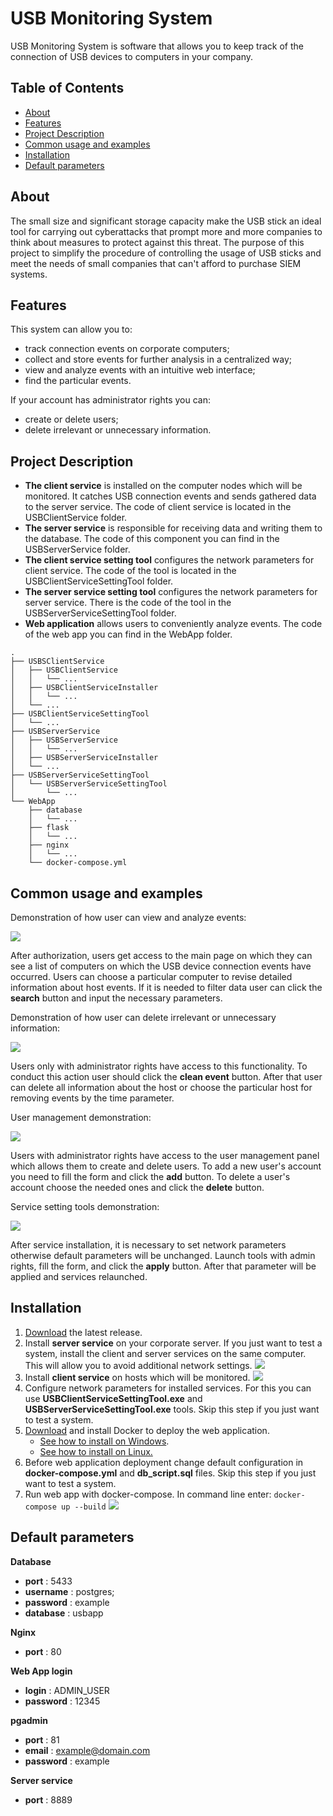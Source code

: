 # USB Monitoring System
USB Monitoring System is software that allows you to keep track of the connection of USB devices to computers in your company.

## Table of Contents
- [About](#about)
- [Features](#features)
- [Project Description](#project-description)
- [Common usage and examples](#common-usage-and-examples)
- [Installation](#installation)
- [Default parameters](#default-parameters)

## About
The small size and significant storage capacity make the USB stick an ideal tool for carrying out cyberattacks that prompt more and more companies to think about measures to protect against this threat. The purpose of this project to simplify the procedure of controlling the usage of USB sticks and meet the needs of small companies that can't afford to purchase SIEM systems. 

## Features
This system can allow you to:
- track connection events on corporate computers;
- collect and store events for further analysis in a centralized way;
- view and analyze events with an intuitive web interface;
- find the particular events.

If your account has administrator rights you can:
- create or delete users; 
- delete irrelevant or unnecessary information.

## Project Description

- **The client service** is installed on the computer nodes which will be monitored. It catches USB connection events and sends gathered data to the server service. The code of client service is located in the USBClientService folder.
- **The server service** is responsible for receiving data and writing them to the database. The code of this component you can find in the USBServerService folder.
- **The client service setting tool** configures the network parameters for client service. The code of the tool is located in the USBClientServiceSettingTool folder.
- **The server service setting tool** configures the network parameters for server service. There is the code of the tool in the USBServerServiceSettingTool folder.  
- **Web application** allows users to conveniently analyze events. The code of the web app you can find in the WebApp folder. 
```
.
├── USBSClientService
│   ├── USBClientService
│   │   └── ...
│   ├── USBClientServiceInstaller
│   │   └── ...
│   └── ...
├── USBClientServiceSettingTool
│   └── ...
├── USBServerService
│   ├── USBServerService
│   │   └── ...
│   ├── USBServerServiceInstaller
│   └── ...
├── USBServerServiceSettingTool
│   └── USBServerServiceSettingTool
│       └── ...
└── WebApp
    ├── database
    │   └── ...
    ├── flask
    │   └── ...
    ├── nginx
    │   └── ...
    └── docker-compose.yml
```
## Common usage and examples

Demonstration of how user can view and analyze events:

![](https://raw.githubusercontent.com/vt-dotua/USB-Monitoring-System/main/screenshots/main_functions2.gif)

After authorization, users get access to the main page on which they can see a list of computers on which the USB device connection events have occurred. Users can choose a particular computer to revise detailed information about host events. If it is needed to filter data user can click the **search** button and input the necessary parameters.

Demonstration of how user can delete irrelevant or unnecessary information:

![](https://github.com/vt-dotua/USB-Monitoring-System/blob/main/screenshots/event_del.gif?raw=true)

Users only with administrator rights have access to this functionality. To conduct this action user should click the **clean event** button. After that user can delete all information about the host or choose the particular host for removing events by the time parameter.

User management demonstration:

![](https://github.com/vt-dotua/USB-Monitoring-System/blob/main/screenshots/user_management.gif?raw=true)

Users with administrator rights have access to the user management panel which allows them to create and delete users. To add a new user's account you need to fill the form and click the **add** button. To delete a user's account choose the needed ones and click the **delete** button.

Service setting tools demonstration:

![](https://github.com/vt-dotua/USB-Monitoring-System/blob/main/screenshots/tools.gif?raw=true)

After service installation, it is necessary to set network parameters otherwise default parameters will be unchanged. Launch tools with admin rights, fill the form, and click the **apply** button. After that parameter will be applied and services relaunched.

## Installation
1. [Download](https://github.com/vt-dotua/USB-Monitoring-System/releases/download/v1.0/Release.zip) the latest release.
2. Install **server service** on your corporate server. If you just want to test a system, install the client and server services on the same computer. This will allow you to avoid additional network settings.
![](https://github.com/vt-dotua/USB-Monitoring-System/blob/main/screenshots/serverServiceInstalation.gif?raw=true)
3. Install **client service** on hosts which will be monitored. 
![](https://github.com/vt-dotua/USB-Monitoring-System/blob/main/screenshots/clientServiceInstallation.gif?raw=true)
4. Configure network parameters for installed services. For this you can use **USBClientServiceSettingTool.exe** and **USBServerServiceSettingTool.exe** tools. Skip this step if you just want to test a system.
5. [Download](https://www.docker.com/products/docker-desktop) and install Docker to deploy the web application.
    - [See how to install on Windows](https://docs.docker.com/docker-for-windows/install). 
    - [See how to install on Linux.](https://docs.docker.com/engine/install/ubuntu/)
6. Before web application deployment change default configuration in **docker-compose.yml** and **db_script.sql** files. Skip this step if you just want to test a system.
7. Run web app with docker-compose. In command line enter: 
`docker-compose up --build`
![](https://github.com/vt-dotua/USB-Monitoring-System/blob/main/screenshots/web_app_deployment.gif?raw=true)

## Default parameters
**Database**
- **port** : 5433
- **username** : postgres;
- **password** : example
- **database** : usbapp 

**Nginx**
- **port** : 80

**Web App login**
- **login** : ADMIN_USER
- **password** : 12345

**pgadmin**
- **port** : 81
- **email** : example@domain.com
- **password** : example

**Server service**
- **port** : 8889